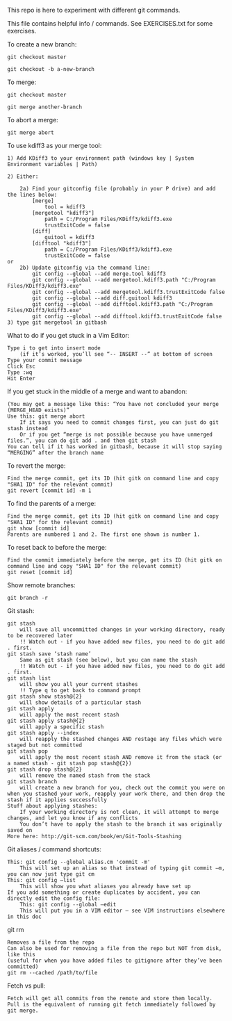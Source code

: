 This repo is here to experiment with different git commands.

This file contains helpful info / commands. 
See EXERCISES.txt for some exercises.

To create a new branch: 

	git checkout master
	
	git checkout -b a-new-branch
	
To merge: 

	git checkout master
	
	git merge another-branch
	
To abort a merge:

	git merge abort
	
To use kdiff3 as your merge tool:

	1) Add KDiff3 to your environment path (windows key | System Environment variables | Path)
	
	2) Either:
	
		2a)	Find your gitconfig file (probably in your P drive) and add the lines below:	
			[merge]
				tool = kdiff3
			[mergetool "kdiff3"]
				path = C:/Program Files/KDiff3/kdiff3.exe
				trustExitCode = false
			[diff]
				guitool = kdiff3
			[difftool "kdiff3"]
				path = C:/Program Files/KDiff3/kdiff3.exe
				trustExitCode = false
	or
		2b) Update gitconfig via the command line:
			git config --global --add merge.tool kdiff3
			git config --global --add mergetool.kdiff3.path "C:/Program Files/KDiff3/kdiff3.exe"
			git config --global --add mergetool.kdiff3.trustExitCode false
			git config --global --add diff.guitool kdiff3
			git config --global --add difftool.kdiff3.path "C:/Program Files/KDiff3/kdiff3.exe"
			git config --global --add difftool.kdiff3.trustExitCode false
	3) type git mergetool in gitbash

What to do if you get stuck in a Vim Editor:

	Type i to get into insert mode
		(if it’s worked, you’ll see “-- INSERT --” at bottom of screen
	Type your commit message
	Click Esc
	Type :wq
	Hit Enter

If you get stuck in the middle of a merge and want to abandon:

	(You may get a message like this: “You have not concluded your merge (MERGE_HEAD exists)”
	Use this: git merge abort
		If it says you need to commit changes first, you can just do git stash instead
		Or if you get “merge is not possible because you have unmerged files.”, you can do git add . and then git stash
	You can tell if it has worked in gitbash, because it will stop saying “MERGING” after the branch name

To revert the merge:

	Find the merge commit, get its ID (hit gitk on command line and copy "SHA1 ID" for the relevant commit)
	git revert [commit id] -m 1

To find the parents of a merge:

	Find the merge commit, get its ID (hit gitk on command line and copy "SHA1 ID" for the relevant commit)
	git show [commit id]
	Parents are numbered 1 and 2. The first one shown is number 1.

To reset back to before the merge:

	Find the commit immediately before the merge, get its ID (hit gitk on command line and copy "SHA1 ID" for the relevant commit)
	git reset [commit id]
	
Show remote branches:

	git branch -r
	
Git stash:

	git stash 
		will save all uncommitted changes in your working directory, ready to be recovered later
		!! Watch out - if you have added new files, you need to do git add . first.
	git stash save ‘stash name’
		Same as git stash (see below), but you can name the stash
		!! Watch out - if you have added new files, you need to do git add . first.
	git stash list
		will show you all your current stashes
		!! Type q to get back to command prompt
	git stash show stash@{2}
		will show details of a particular stash
	git stash apply
		will apply the most recent stash
	git stash apply stash@{2}
		will apply a specific stash
	git stash apply --index
		will reapply the stashed changes AND restage any files which were staged but not committed
	git stash pop
		will apply the most recent stash AND remove it from the stack (or a named stash - git stash pop stash@{2})
	git stash drop stash@{2}
		will remove the named stash from the stack
	git stash branch
		will create a new branch for you, check out the commit you were on when you stashed your work, reapply your work there, and then drop the stash if it applies successfully
	Stuff about applying stashes:
		If your working directory is not clean, it will attempt to merge changes, and let you know if any conflicts
		You don’t have to apply the stash to the branch it was originally saved on
	More here: http://git-scm.com/book/en/Git-Tools-Stashing 
	
Git aliases / command shortcuts:

	This: git config --global alias.cm 'commit -m'
		This will set up an alias so that instead of typing git commit –m, you can now just type git cm
	This: git config –list
		This will show you what aliases you already have set up
	If you add something or create duplicates by accident, you can directly edit the config file:
		This: git config --global –edit
		This will put you in a VIM editor – see VIM instructions elsewhere in this doc

git rm

	Removes a file from the repo
	Can also be used for removing a file from the repo but NOT from disk, like this
	(useful for when you have added files to gitignore after they’ve been committed)
	git rm --cached /path/to/file

Fetch vs pull:
	
	Fetch will get all commits from the remote and store them locally.
	Pull is the equivalent of running git fetch immediately followed by git merge.